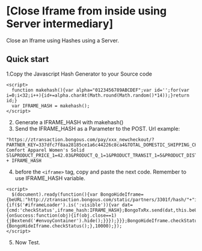 # [Close Iframe from inside using Server intermediary]
Close an Iframe using Hashes using a Server.

## Quick start

1.Copy the Javascript Hash Generator to your Source code
  ```
  <script>
    function makehash(){var alpha="0123456789ABCDEF";var id='';for(var i=0;i<32;i++){id+=alpha.charAt(Math.round(Math.random()*14));}return id;}
    var IFRAME_HASH = makehash();
  </script>
  ```
2. Generate a IFRAME_HASH with makehash()
3. Send the IFRAME_HASH as a Parameter to the POST. Url example:
  ```
  "https://ztransaction.bongous.com/pay/xxx_newcheckout/?PARTNER_KEY=337dfc7f8aa28185ce1a6c44226c8ca4&TOTAL_DOMESTIC_SHIPPING_CHARGE=2.95&ORDER_CURRENCY=PEN&SHIP_COUNTRY=PE&PRODUCT_ID_1=12720644&PRODUCT_NAME_1=24/7 Comfort Apparel Women's Solid Sl&PRODUCT_PRICE_1=42.03&PRODUCT_Q_1=1&PRODUCT_TRANSIT_1=5&PRODUCT_DISTRIBUTION_COUNTRY_1=US&CUSTOM_ORDER_1=138522106&CUSTOM_ORDER_2=0.00&IFRAME_HASH=" + IFRAME_HASH 
  ```
4. before the `<iframe>` tag, copy and paste the next code. Remember to use IFRAME_HASH variable. 
  ```
  <script>
    $(document).ready(function(){var BongoHideIframe={beURL:"http://ztransaction.bongous.com/static/partners/3301f/hash/"+"iframeStatus.php",checkStatus:function(){if($('#iframeLoader').is(':visible')){var dat={cmd:'checkStatus',iframe_hash:IFRAME_HASH};BongoTxRx.send(dat,this.beURL,{onSuccess:function(obj){if(obj.close==1){jBextend('#envoyContainer').hide();}}});}}};BongoHideIframe.checkStatus();setInterval(function(){BongoHideIframe.checkStatus();},10000);});
  </script>
  ```
5. Now Test.